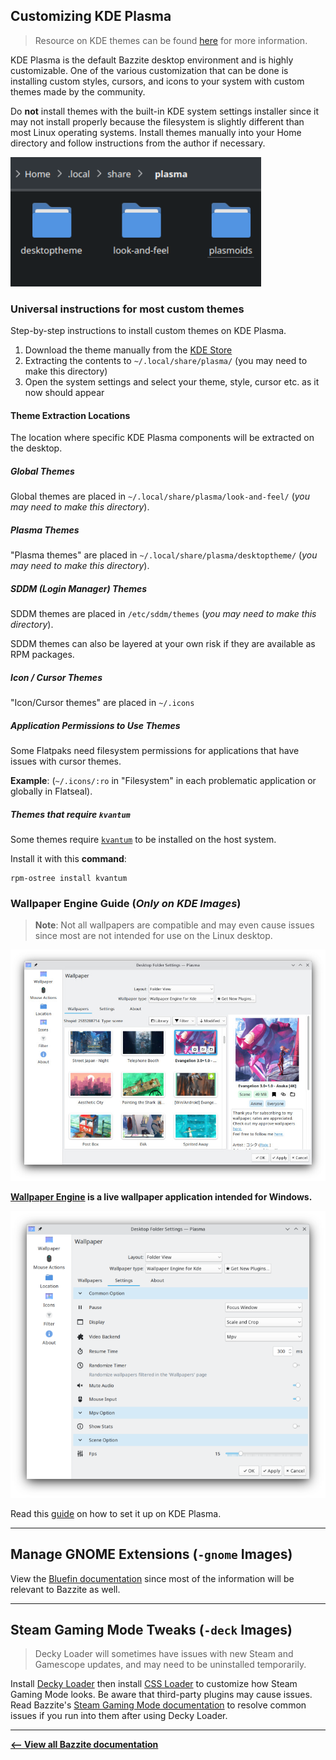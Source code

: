 <!-- ANCHOR: METADATA -->
<!--{"url_discourse": "https://universal-blue.discourse.group/docs?topic=574", "fetched_at": "2024-09-03 16:43:19.212243+00:00"}-->
<!-- ANCHOR_END: METADATA -->

## Customizing KDE Plasma

> Resource on KDE themes can be found [here](https://itsfoss.com/properly-theme-kde-plasma/) for more information.

KDE Plasma is the default Bazzite desktop environment and is highly customizable. One of the various customization that can be done is installing custom styles, cursors, and icons to your system with custom themes made by the community.

Do **not** install themes with the built-in KDE system settings installer since it may not install properly because the filesystem is slightly different than most Linux operating systems. Install themes manually into your Home directory and follow instructions from the author if necessary.

![Directory|401x207, 75%](../img/Directory.png)

### Universal instructions for most custom themes

Step-by-step instructions to install custom themes on KDE Plasma.

1. Download the theme manually from the [KDE Store](https://store.kde.org/browse/)
2. Extracting the contents to `~/.local/share/plasma/` (you may need to make this directory)
3. Open the system settings and select your theme, style, cursor etc. as it now should appear

#### Theme Extraction Locations

The location where specific KDE Plasma components will be extracted on the desktop.

##### Global Themes

Global themes are placed in `~/.local/share/plasma/look-and-feel/` (_you may need to make this directory_).

##### Plasma Themes

"Plasma themes" are placed in `~/.local/share/plasma/desktoptheme/` (_you may need to make this directory_).

##### SDDM (Login Manager) Themes

SDDM themes are placed in `/etc/sddm/themes` (_you may need to make this directory_).

SDDM themes can also be layered at your own risk if they are available as RPM packages.

##### Icon / Cursor Themes

"Icon/Cursor themes" are placed in `~/.icons`

##### Application Permissions to Use Themes

Some Flatpaks need filesystem permissions for applications that have issues with cursor themes.

**Example**: (`~/.icons/:ro` in "Filesystem" in each problematic application or globally in Flatseal).

##### Themes that require `kvantum`

Some themes require [`kvantum`](https://github.com/tsujan/Kvantum/blob/master/Kvantum/README.md) to be installed on the host system.

Install it with this **command**:

```
rpm-ostree install kvantum
```

### Wallpaper Engine Guide (_Only on KDE Images_)

> **Note**: Not all wallpapers are compatible and may even cause issues since most are not intended for use on the Linux desktop.

![KDE Wallpaper Settings|682x500, 75%](../img/KDE_Wallpaper_Settings.jpeg)

**[Wallpaper Engine](https://www.wallpaperengine.io/en) is a live wallpaper application intended for Windows.**

![Wallpaper settings|549x500, 75%](../img/Wallpaper_settings.png)

Read this [guide](https://github.com/catsout/wallpaper-engine-kde-plugin/blob/main/README.md#usage) on how to set it up on KDE Plasma.

<hr>

## Manage GNOME Extensions (`-gnome` Images)

View the [Bluefin documentation](https://docs.projectbluefin.io/administration#managing-extensions) since most of the information will be relevant to Bazzite as well.

<hr>

## Steam Gaming Mode Tweaks (`-deck` Images)

> Decky Loader will sometimes have issues with new Steam and Gamescope updates, and may need to be uninstalled temporarily.

Install [Decky Loader](https://decky.xyz/) then install [CSS Loader](https://docs.deckthemes.com/) to customize how Steam Gaming Mode looks. Be aware that third-party plugins may cause issues. Read Bazzite's [Steam Gaming Mode documentation](../Handheld_and_HTPC_edition/Steam_Gaming_Mode.md) to resolve common issues if you run into them after using Decky Loader.

<hr>

[**<-- View all Bazzite documentation**](../index.md)
